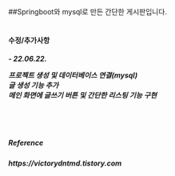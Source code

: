 ##Springboot와 mysql로 만든 간단한 게시판입니다.
</br>
</br>

<h4>수정/추가사항<h4>
  <h5>- 22.06.22.</br>
  <p>프로젝트 생성 및 데이터베이스 연결(mysql)<br/>
  글 생성 기능 추가<br/>
  메인 화면에 글쓰기 버튼 및 간단한 리스팅 기능 구현</p></h5>
  

 
  
  </br>
  </br>
 <h5>Reference<h5>
   <p>https://victorydntmd.tistory.com</p>
   
  
  
